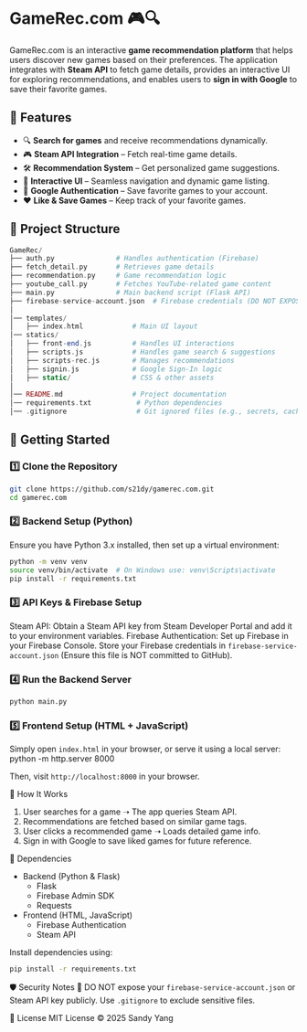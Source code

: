 # GameRec.com 🎮🔍

GameRec.com is an interactive **game recommendation platform** that helps users discover new games based on their preferences. The application integrates with **Steam API** to fetch game details, provides an interactive UI for exploring recommendations, and enables users to **sign in with Google** to save their favorite games.

## 🌟 Features

- 🔍 **Search for games** and receive recommendations dynamically.
- 🎮 **Steam API Integration** – Fetch real-time game details.
- 🛠️ **Recommendation System** – Get personalized game suggestions.
- 🚀 **Interactive UI** – Seamless navigation and dynamic game listing.
- 🔐 **Google Authentication** – Save favorite games to your account.
- ❤️ **Like & Save Games** – Keep track of your favorite games.

## 📂 Project Structure

```php
GameRec/
├── auth.py               # Handles authentication (Firebase)
├── fetch_detail.py       # Retrieves game details
├── recommendation.py     # Game recommendation logic
├── youtube_call.py       # Fetches YouTube-related game content
├── main.py               # Main backend script (Flask API)
├── firebase-service-account.json  # Firebase credentials (DO NOT EXPOSE)
│
│── templates/
│   ├── index.html            # Main UI layout
│── statics/
│   ├── front-end.js          # Handles UI interactions
│   ├── scripts.js            # Handles game search & suggestions
│   ├── scripts-rec.js        # Manages recommendations
│   ├── signin.js             # Google Sign-In logic
│   ├── static/               # CSS & other assets
│
│── README.md                 # Project documentation
│── requirements.txt           # Python dependencies
│── .gitignore                 # Git ignored files (e.g., secrets, cache)
```

## 🚀 Getting Started

### 1️⃣ Clone the Repository
```sh
git clone https://github.com/s21dy/gamerec.com.git
cd gamerec.com
```

### 2️⃣ Backend Setup (Python)
Ensure you have Python 3.x installed, then set up a virtual environment:
```sh
python -m venv venv
source venv/bin/activate  # On Windows use: venv\Scripts\activate
pip install -r requirements.txt
```

### 3️⃣ API Keys & Firebase Setup
Steam API: Obtain a Steam API key from Steam Developer Portal and add it to your environment variables.
Firebase Authentication: Set up Firebase in your Firebase Console.
Store your Firebase credentials in `firebase-service-account.json` (Ensure this file is NOT committed to GitHub).

### 4️⃣ Run the Backend Server
``` sh
python main.py
```

### 5️⃣ Frontend Setup (HTML + JavaScript)
Simply open `index.html` in your browser, or serve it using a local server:
python -m http.server 8000

Then, visit `http://localhost:8000` in your browser.

📌 How It Works
1. User searches for a game ➝ The app queries Steam API.
2. Recommendations are fetched based on similar game tags.
3. User clicks a recommended game ➝ Loads detailed game info.
4. Sign in with Google to save liked games for future reference.

🔧 Dependencies
- Backend (Python & Flask)
  - Flask
  - Firebase Admin SDK
  - Requests
- Frontend (HTML, JavaScript)
  - Firebase Authentication
  - Steam API

Install dependencies using:
```sh
pip install -r requirements.txt
```

🛡 Security Notes
🚨 DO NOT expose your ```firebase-service-account.json``` or Steam API key publicly. Use `.gitignore` to exclude sensitive files.

📜 License
MIT License © 2025 Sandy Yang


